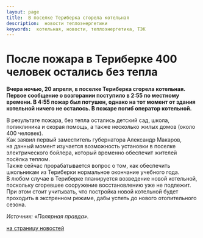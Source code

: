 ```yaml
---
layout: page
title:  В поселке Териберка сгорела котельная
description:  новости теплоэнергетики
keywords:  котельная, новости, теплоэнергетика, ТЭК
---
```


# После пожара в Териберке 400 человек остались без тепла

**Вчера ночью, 20 апреля, в поселке Териберка сгорела котельная. Первое сообщение о возгорании поступило в 2:55 по местному времени. В 4:55 пожар был потушен, однако на тот момент от здания котельной ничего не осталось. В пожаре погиб оператор котельной.**

В результате пожара, без тепла остались детский сад, школа, поликлиника и
скорая помощь, а также несколько жилых домов (около 400 человек).  
Как заявил первый заместитель губернатора Александр Макаров, на данный момент
изучается возможность установки в поселке электрического бойлера, который
временно обеспечит жителей посёлка теплом.  
Также сейчас прорабатывается вопрос о том, как обеспечить школьникам из
Териберки нормальное окончание учебного года.  
В любом случае в Териберке планируется возведение новой котельной, поскольку
сгоревшее сооружение восстановлению уже не подлежит. При этом стоит учитывать,
что постройка новой котельной будет проходить в экстренном режиме, дабы успеть
до нового отопительного сезона.

_Источник: «Полярная правда»._

[на страницу новостей](/news.shtml)

